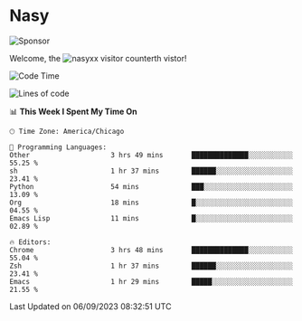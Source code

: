# Nasy

<!--
<p align="center">
<img height="200" src="https://github-readme-stats.vercel.app/api?username=nasyxx&count_private=true&show_icons=true&theme=dracula&include_all_commits=true"/>
<img height="200" src="https://github-readme-stats.vercel.app/api/top-langs/?username=nasyxx&theme=dracula&hide=html,jupyter+notebook&count_private=true&show_icons=true"/>
</p>

  
----------------
-->

![Sponsor](https://img.shields.io/static/v1.svg?label=Sponsor&message=%E2%9D%A4&logo=GitHub&style=flat&color=pink)
 
Welcome, the ![nasyxx visitor counter](https://count.getloli.com/get/@nasyxx?theme=rule34)th vistor!
 
<!--START_SECTION:waka-->
![Code Time](http://img.shields.io/badge/Code%20Time-3%2C673%20hrs%2030%20mins-blue)

![Lines of code](https://img.shields.io/badge/From%20Hello%20World%20I%27ve%20Written-6.3%20million%20lines%20of%20code-blue)

📊 **This Week I Spent My Time On** 

```text
🕑︎ Time Zone: America/Chicago

💬 Programming Languages: 
Other                    3 hrs 49 mins       ██████████████░░░░░░░░░░░   55.25 % 
sh                       1 hr 37 mins        ██████░░░░░░░░░░░░░░░░░░░   23.41 % 
Python                   54 mins             ███░░░░░░░░░░░░░░░░░░░░░░   13.09 % 
Org                      18 mins             █░░░░░░░░░░░░░░░░░░░░░░░░   04.55 % 
Emacs Lisp               11 mins             █░░░░░░░░░░░░░░░░░░░░░░░░   02.89 % 

🔥 Editors: 
Chrome                   3 hrs 48 mins       ██████████████░░░░░░░░░░░   55.04 % 
Zsh                      1 hr 37 mins        ██████░░░░░░░░░░░░░░░░░░░   23.41 % 
Emacs                    1 hr 29 mins        █████░░░░░░░░░░░░░░░░░░░░   21.55 % 
```


 Last Updated on 06/09/2023 08:32:51 UTC
<!--END_SECTION:waka-->

<!-- ![visitors](https://visitor-badge.laobi.icu/badge?page_id=nasyxx.nasyxx) -->
